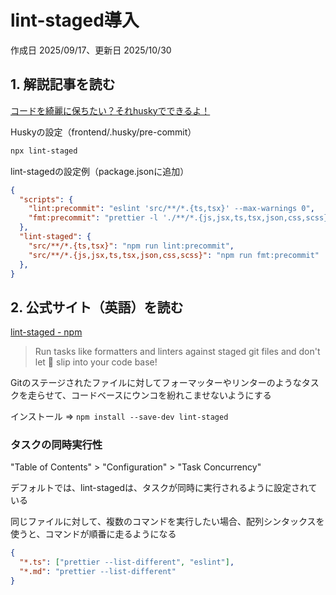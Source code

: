 # lint-staged導入

作成日 2025/09/17、更新日 2025/10/30

## 1. 解説記事を読む

[コードを綺麗に保ちたい？それhuskyでできるよ！](https://qiita.com/mu-suke08/items/43a492fda5cd71a31506)

Huskyの設定（frontend/.husky/pre-commit）

```bash
npx lint-staged
```

lint-stagedの設定例（package.jsonに追加）

```json
{
  "scripts": {
    "lint:precommit": "eslint 'src/**/*.{ts,tsx}' --max-warnings 0",
    "fmt:precommit": "prettier -l './**/*.{js,jsx,ts,tsx,json,css,scss}'",
  },
  "lint-staged": {
    "src/**/*.{ts,tsx}": "npm run lint:precommit",
    "src/**/*.{js,jsx,ts,tsx,json,css,scss}": "npm run fmt:precommit"
  },
}
```

## 2. 公式サイト（英語）を読む

[lint-staged - npm](https://www.npmjs.com/package/lint-staged)

> Run tasks like formatters and linters against staged git files and don't let 💩 slip into your code base!

Gitのステージされたファイルに対してフォーマッターやリンターのようなタスクを走らせて、コードベースにウンコを紛れこませないようにする

インストール => `npm install --save-dev lint-staged`

### タスクの同時実行性

"Table of Contents" > "Configuration" > "Task Concurrency"

デフォルトでは、lint-stagedは、タスクが同時に実行されるように設定されている

同じファイルに対して、複数のコマンドを実行したい場合、配列シンタックスを使うと、コマンドが順番に走るようになる

```json
{
  "*.ts": ["prettier --list-different", "eslint"],
  "*.md": "prettier --list-different"
}
```
